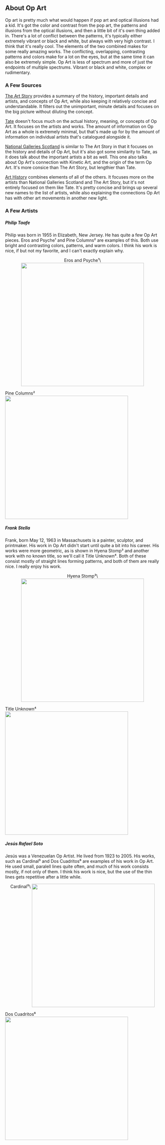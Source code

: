 ## About Op Art
Op art is pretty much what would happen if pop art and optical illusions had a kid. It's got the color and contrast from the pop art, the patterns and illusions from the optical illusions, and then a little bit of it's own thing added in. There's a lot of conflict between the patterns, it's typically either extremely vibrant or black and white, but always with very high contrast. I think that it's really cool. The elements of the two combined makes for some really amazing works. The conflicting, overlapping, contrasting patterns and colors make for a lot on the eyes, but at the same time it can also be extremely simple. Op Art is less of spectrum and more of just the endpoints of multiple spectrums. Vibrant or black and white, complex or rudimentary.
 

### A Few Sources

[The Art Story](https://www.theartstory.org/movement-op-art.htm) provides a summary of the history, important details and artists, and concepts of Op Art, while also keeping it relatively concise and understandable. It filters out the unimportant, minute details and focuses on the big picture without diluting the concept.

[Tate](https://www.tate.org.uk/art/art-terms/o/op-art) doesn't focus much on the actual history, meaning, or concepts of Op Art. It focuses on the artists and works. The amount of information on Op Art as a whole is extremely minimal, but that's made up for by the amount of information on individual artists that's catalogued alongside it.

[National Galleries Scotland](https://www.nationalgalleries.org/art-and-artists/glossary-terms/op-art) is similar to The Art Story in that it focuses on the history and details of Op Art, but it's also got some similarity to Tate, as it does talk about the important artists a bit as well. This one also talks about Op Art's connection with Kinetic Art, and the origin of the term Op Art. It's more consice than The Art Story, but lengthier than Tate.

[Art History](http://www.arthistory.net/op-art/) combines elements of all of the others. It focuses more on the artists than National Galleries Scotland and The Art Story, but it's not entirely focused on them like Tate. It's pretty concise and brings up several new names to the list of artists, while also explaining the connections Op Art has with other art movements in another new light.


### A Few Artists

##### Philip Taafe
Philip was born in 1955 in Elizabeth, New Jersey. He has quite a few Op Art pieces. Eros and Psyche¹ and Pine Columns² are examples of this. Both use bright and contrasting colors, patterns, and warm colors. I think his work is nice, if but not my favorite, and I can't exactly explain why. 


<p align = "center">
Eros and Psyche¹\
<img src="https://philiptaaffe.info/wp-content/uploads/2013/04/Eros-and-Psyche-19942.jpg" width="400" img align = "top"> 

Pine Columns²\
<img src="http://philiptaaffe.info/wp-content/uploads/2013/04/Pine-Columns-1988.jpg" width="400" img align = "top">
</p>

##### Frank Stella
Frank, born May 12, 1963 in Massachusets is a painter, sculptor, and printmaker. His work in Op Art didn't start until quite a bit into his career. His works were more geometric, as is shown in Hyena Stomp³ and another work with no known title, so we'll call it Title Unknown⁴. Both of these consist mostly of straight lines forming patterns, and both of them are really nice. I really enjoy his work.

<p align = "center">
Hyena Stomp³\
<img src="https://www.tate.org.uk/art/images/work/T/T00/T00730_10.jpg" width="400" img align = "top">

Title Unknown⁴\
<img src="https://www.tate.org.uk/art/images/work/P/P78/P78387_10.jpg" width="400" img align = "top">
</p>

##### Jesús Rafael Soto
Jesús was a Venezuelan Op Artist. He lived from 1923 to 2005. His works, such as Cardinal⁵ and Dos Cuadritos⁶ are examples of his work in Op Art. He used small, paralell lines quite often, and much of his work consists mostly, if not only of them. I think his work is nice, but the use of the thin lines gets repetitive after a little while.

<p align = "center">
Cardinal⁵\
<img src="https://www.tate.org.uk/art/images/work/T/T00/T00793_10.jpg" width="400" img align = "top">

Dos Cuadritos⁶\
<img src="https://uploads1.wikiart.org/images/jes-s-rafael-soto/dos-cuadritos.jpg" width="400" img align = "top">
</p>



